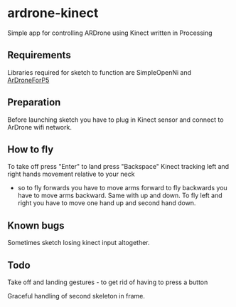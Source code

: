 ardrone-kinect
==============

Simple app for controlling ARDrone using Kinect written in Processing 

## Requirements
Libraries required for sketch to function 
are SimpleOpenNi and [ArDroneForP5](https://github.com/shigeodayo/ARDroneForP5)

## Preparation
Before launching sketch you have to plug in Kinect sensor 
and connect to ArDrone wifi network.

## How to fly

To take off press "Enter" to land press "Backspace"
Kinect tracking left and right hands movement relative to your neck 
- so to fly forwards you have to move arms forward to fly 
backwards you have to move arms backward.
Same with up and down. To fly left and right you have to move one hand up 
and second hand down.  

## Known bugs
Sometimes sketch losing kinect input altogether.

## Todo
Take off and landing gestures - to get rid of having to press a button

Graceful handling of second skeleton in frame.